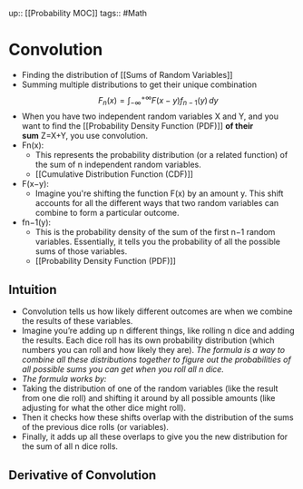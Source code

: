 up:: [[Probability MOC]]
tags:: #Math 
# Convolution
- Finding the distribution of [[Sums of Random Variables]]
- Summing multiple distributions to get their unique combination
$$F_n(x) = \int_{-\infty}^{+\infty} F(x - y) f_{n-1}(y) \, dy$$
- When you have two independent random variables X and Y, and you want to find the [[Probability Density Function (PDF)]] **of their sum** Z=X+Y, you use convolution.
- Fn​(x):
    - This represents the probability distribution (or a related function) of the sum of n independent random variables.
    - [[Cumulative Distribution Function (CDF)]]
- F(x−y):
    - Imagine you're shifting the function F(x) by an amount y. This shift accounts for all the different ways that two random variables can combine to form a particular outcome.
- fn−1​(y):
    - This is the probability density of the sum of the first n−1 random variables. Essentially, it tells you the probability of all the possible sums of those variables.
    - [[Probability Density Function (PDF)]]
## Intuition
- Convolution tells us how likely different outcomes are when we combine the results of these variables.
- Imagine you’re adding up n different things, like rolling n dice and adding the results. Each dice roll has its own probability distribution (which numbers you can roll and how likely they are). *The formula is a way to combine all these distributions together to figure out the probabilities of all possible sums you can get when you roll all n dice.*
- *The formula works by:*
- Taking the distribution of one of the random variables (like the result from one die roll) and shifting it around by all possible amounts (like adjusting for what the other dice might roll).
- Then it checks how these shifts overlap with the distribution of the sums of the previous dice rolls (or variables).
- Finally, it adds up all these overlaps to give you the new distribution for the sum of all n dice rolls.
## Derivative of Convolution
